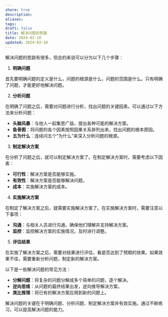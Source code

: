 ```yaml
---
share: true
description: 
aliases: 
tags:
draft: false
title: 解决问题的思路
date: 2024-03-10
updated: 2024-03-10
---
```

解决问题的思路有很多，但总的来说可以分为以下几个步骤：

1. **明确问题**

首先要明确问题的定义是什么，问题的根源是什么，问题的范围是什么。只有明确了问题，才能更好地解决问题。

2. **分析问题**

在明确了问题之后，需要对问题进行分析，找出问题的关键因素。可以通过以下方法来分析问题：

- **头脑风暴**：与他人一起集思广益，提出各种可能的解决方案。
- **鱼骨图**：将问题的各个因素按照因果关系排列出来，找出问题的根本原因。
- **五为什么**：连续问五个“为什么”来深入分析问题的根源。

3. **制定解决方案**

在分析了问题之后，就可以制定解决方案了。在制定解决方案时，需要考虑以下因素：

- **可行性**：解决方案是否能够实施。
- **有效性**：解决方案是否能够解决问题。
- **成本**：实施解决方案的成本。

4. **实施解决方案**

在制定了解决方案之后，就需要实施解决方案了。在实施解决方案时，需要注意以下事项：

- **沟通**：与相关人员进行沟通，确保他们理解并支持解决方案。
- **监控**：监控解决方案的实施情况，及时进行调整。

5. **评估结果**

在实施了解决方案之后，需要对结果进行评估，看是否达到了预期的效果。如果效果不佳，需要重新分析问题，制定新的解决方案。

以下是一些解决问题的常见方法：

- **分解问题**：将复杂的问题分解成多个简单的问题，逐个解决。
- **逆向思维**：从问题的最终结果出发，逆向推导解决方案。
- **类比推理**：将已有的解决方案应用到新的问题上。

解决问题的关键在于明确问题、分析问题、制定解决方案并有效实施。通过不断练习，可以提高解决问题的能力。
